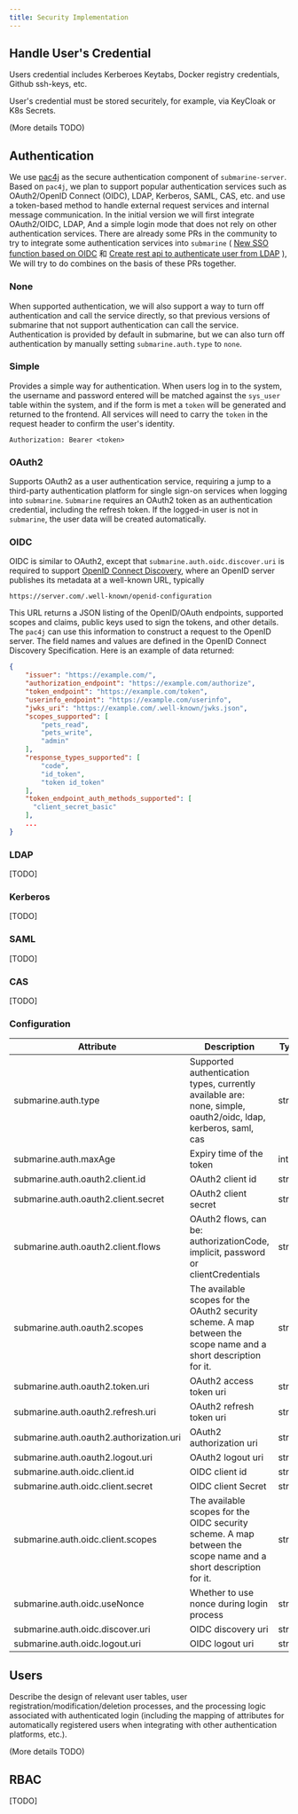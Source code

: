 ```yaml
---
title: Security Implementation
---
```


<!--
   Licensed to the Apache Software Foundation (ASF) under one or more
   contributor license agreements.  See the NOTICE file distributed with
   this work for additional information regarding copyright ownership.
   The ASF licenses this file to You under the Apache License, Version 2.0
   (the "License"); you may not use this file except in compliance with
   the License.  You may obtain a copy of the License at
   http://www.apache.org/licenses/LICENSE-2.0
   Unless required by applicable law or agreed to in writing, software
   distributed under the License is distributed on an "AS IS" BASIS,
   WITHOUT WARRANTIES OR CONDITIONS OF ANY KIND, either express or implied.
   See the License for the specific language governing permissions and
   limitations under the License.
-->


## Handle User's Credential

Users credential includes Kerberoes Keytabs, Docker registry credentials, Github ssh-keys, etc.

User's credential must be stored securitely, for example, via KeyCloak or K8s Secrets.

(More details TODO)

## Authentication

We use [pac4j](https://www.pac4j.org/) as the secure authentication component of `submarine-server`.
Based on `pac4j`, we plan to support popular authentication services such as OAuth2/OpenID Connect (OIDC), LDAP, Kerberos, SAML, CAS, etc.
and use a token-based method to handle external request services and internal message communication.
In the initial version we will first integrate OAuth2/OIDC, LDAP,
And a simple login mode that does not rely on other authentication services.
There are already some PRs in the community to try to integrate some authentication services into `submarine`
( [New SSO function based on OIDC](https://github.com/apache/submarine/pull/833) 和 [Create rest api to authenticate user from LDAP](https://github.com/apache/submarine/pull/419) ),
We will try to do combines on the basis of these PRs together.

### None

When supported authentication, we will also support a way to turn off authentication and call the service directly,
so that previous versions of submarine that not support authentication can call the service.
Authentication is provided by default in submarine, but we can also turn off authentication by manually setting `submarine.auth.type` to `none`.

### Simple

Provides a simple way for authentication.
When users log in to the system, the username and password entered will be matched against the `sys_user` table within the system,
and if the form is met a `token` will be generated and returned to the frontend.
All services will need to carry the `token` in the request header to confirm the user's identity.
```
Authorization: Bearer <token>
```

### OAuth2

Supports OAuth2 as a user authentication service, requiring a jump to a third-party authentication platform for single sign-on services when logging into `submarine`.
`Submarine` requires an OAuth2 token as an authentication credential, including the refresh token.
If the logged-in user is not in `submarine`, the user data will be created automatically.

### OIDC

OIDC is similar to OAuth2, except that `submarine.auth.oidc.discover.uri` is required to support [OpenID Connect Discovery](https://openid.net/specs/openid-connect-discovery-1_0.html),
where an OpenID server publishes its metadata at a well-known URL, typically
```
https://server.com/.well-known/openid-configuration
```

This URL returns a JSON listing of the OpenID/OAuth endpoints, supported scopes and claims, public keys used to sign the tokens, and other details.
The `pac4j` can use this information to construct a request to the OpenID server.
The field names and values are defined in the OpenID Connect Discovery Specification. Here is an example of data returned:

```json
{
    "issuer": "https://example.com/",
    "authorization_endpoint": "https://example.com/authorize",
    "token_endpoint": "https://example.com/token",
    "userinfo_endpoint": "https://example.com/userinfo",
    "jwks_uri": "https://example.com/.well-known/jwks.json",
    "scopes_supported": [
        "pets_read",
        "pets_write",
        "admin"
    ],
    "response_types_supported": [
        "code",
        "id_token",
        "token id_token"
    ],
    "token_endpoint_auth_methods_supported": [
      "client_secret_basic"
    ],
    ...
}
```

### LDAP
[TODO]

### Kerberos
[TODO]

### SAML
[TODO]

### CAS
[TODO]

### Configuration

|  Attribute   | Description  | Type | Default | Comment |
|  ----  | ----  | ---- | ---- | ---- |
| submarine.auth.type  | Supported authentication types, currently available are: none, simple, oauth2/oidc, ldap, kerberos, saml, cas | string | none | Only one authentication method can be supported at any one time |
| submarine.auth.maxAge  | Expiry time of the token | int |  | |
| submarine.auth.oauth2.client.id  | OAuth2 client id | string |  | |
| submarine.auth.oauth2.client.secret  | OAuth2 client secret| string |  | |
| submarine.auth.oauth2.client.flows  | OAuth2 flows, can be: authorizationCode, implicit, password or clientCredentials | string |  | |
| submarine.auth.oauth2.scopes  | The available scopes for the OAuth2 security scheme. A map between the scope name and a short description for it. | string |  | |
| submarine.auth.oauth2.token.uri  | OAuth2 access token uri | string |  | |
| submarine.auth.oauth2.refresh.uri  | OAuth2 refresh token uri | string |  | |
| submarine.auth.oauth2.authorization.uri  | OAuth2 authorization uri | string |  | |
| submarine.auth.oauth2.logout.uri  | OAuth2 logout uri | string |  | |
| submarine.auth.oidc.client.id  | OIDC client id | string |  | |
| submarine.auth.oidc.client.secret  | OIDC client Secret| string |  | |
| submarine.auth.oidc.client.scopes  | The available scopes for the OIDC security scheme. A map between the scope name and a short description for it.| string |  | |
| submarine.auth.oidc.useNonce  | Whether to use nonce during login process | string |  | |
| submarine.auth.oidc.discover.uri  | OIDC discovery uri | string |  | |
| submarine.auth.oidc.logout.uri  | OIDC logout uri | string |  | |

## Users

Describe the design of relevant user tables, user registration/modification/deletion processes,
and the processing logic associated with authenticated login
(including the mapping of attributes for automatically registered users when integrating with other authentication platforms, etc.).

(More details TODO)

## RBAC
[TODO]


